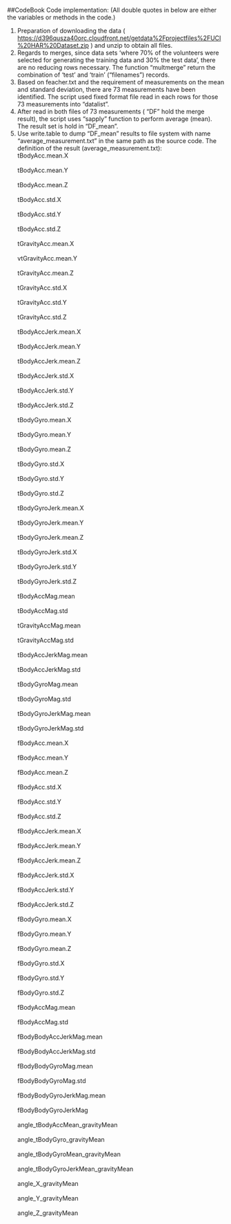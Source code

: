 ##CodeBook
Code implementation:  (All double quotes in below are either the variables or methods in the code.)
1.	Preparation of downloading the data ( https://d396qusza40orc.cloudfront.net/getdata%2Fprojectfiles%2FUCI%20HAR%20Dataset.zip ) and unzip to obtain all files.
2.	Regards to merges, since data sets ‘where 70% of the volunteers were selected for generating the training data and 30% the test data’, there are no reducing rows necessary. 
The function “multmerge” return the combination of ‘test’ and ‘train’ (“filenames”) records.
3.	Based on feacher.txt and the requirement of measurements on the mean and standard deviation, there are 73 measurements have been identified. The script used fixed format file read in each rows for those 73 measurements into “datalist”.
4.	After read in both files of 73 measurements ( “DF” hold the merge result), the script uses “sapply” function to perform average (mean). The result set is hold in “DF_mean”.
5.	Use write.table to dump “DF_mean” results to file system with name “average_measurement.txt” in the same path as the source code.
The definition of the result (average_measurement.txt):
<br>tBodyAcc.mean.X</br>
<br>tBodyAcc.mean.Y</br>
<br>tBodyAcc.mean.Z</br>
<br>tBodyAcc.std.X</br>
<br>tBodyAcc.std.Y</br>
<br>tBodyAcc.std.Z</br>
<br>tGravityAcc.mean.X</br>
<br>vtGravityAcc.mean.Y</br>
<br>tGravityAcc.mean.Z</br>
<br>tGravityAcc.std.X</br>
<br>tGravityAcc.std.Y</br>
<br>tGravityAcc.std.Z</br>
<br>tBodyAccJerk.mean.X</br>
<br>tBodyAccJerk.mean.Y</br>
<br>tBodyAccJerk.mean.Z</br>
<br>tBodyAccJerk.std.X</br>
<br>tBodyAccJerk.std.Y</br>
<br>tBodyAccJerk.std.Z</br>
<br>tBodyGyro.mean.X</br>
<br>tBodyGyro.mean.Y</br>
<br>tBodyGyro.mean.Z</br>
<br>tBodyGyro.std.X</br>
<br>tBodyGyro.std.Y</br>
<br>tBodyGyro.std.Z</br>
<br>tBodyGyroJerk.mean.X</br>
<br>tBodyGyroJerk.mean.Y</br>
<br>tBodyGyroJerk.mean.Z</br>
<br>tBodyGyroJerk.std.X</br>
<br>tBodyGyroJerk.std.Y</br>
<br>tBodyGyroJerk.std.Z</br>
<br>tBodyAccMag.mean</br>
<br>tBodyAccMag.std</br>
<br>tGravityAccMag.mean</br>
<br>tGravityAccMag.std</br>
<br>tBodyAccJerkMag.mean</br>
<br>tBodyAccJerkMag.std</br>
<br>tBodyGyroMag.mean</br>
<br>tBodyGyroMag.std</br>
<br>tBodyGyroJerkMag.mean</br>
<br>tBodyGyroJerkMag.std</br>
<br>fBodyAcc.mean.X</br>
<br>fBodyAcc.mean.Y</br>
<br>fBodyAcc.mean.Z</br>
<br>fBodyAcc.std.X</br>
<br>fBodyAcc.std.Y</br>
<br>fBodyAcc.std.Z</br>
<br>fBodyAccJerk.mean.X</br>
<br>fBodyAccJerk.mean.Y</br>
<br>fBodyAccJerk.mean.Z</br>
<br>fBodyAccJerk.std.X</br>
<br>fBodyAccJerk.std.Y</br>
<br>fBodyAccJerk.std.Z</br>
<br>fBodyGyro.mean.X</br>
<br>fBodyGyro.mean.Y</br>
<br>fBodyGyro.mean.Z</br>
<br>fBodyGyro.std.X</br>
<br>fBodyGyro.std.Y</br>
<br>fBodyGyro.std.Z</br>
<br>fBodyAccMag.mean</br>
<br>fBodyAccMag.std</br>
<br>fBodyBodyAccJerkMag.mean</br>
<br>fBodyBodyAccJerkMag.std</br>
<br>fBodyBodyGyroMag.mean</br>
<br>fBodyBodyGyroMag.std</br>
<br>fBodyBodyGyroJerkMag.mean</br>
<br>fBodyBodyGyroJerkMag</br>
<br>angle_tBodyAccMean_gravityMean</br>
<br>angle_tBodyGyro_gravityMean</br>
<br>angle_tBodyGyroMean_gravityMean</br>
<br>angle_tBodyGyroJerkMean_gravityMean</br>
<br>angle_X_gravityMean</br>
<br>angle_Y_gravityMean</br>
<br>angle_Z_gravityMean</br>
